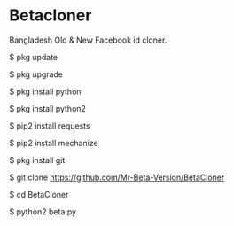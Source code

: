 # Betacloner
Bangladesh Old &amp; New Facebook id cloner.

$ pkg update

$ pkg upgrade

$ pkg install python

$ pkg install python2

$ pip2 install requests

$ pip2 install mechanize

$ pkg install git

$ git clone https://github.com/Mr-Beta-Version/BetaCloner

$ cd BetaCloner

$ python2 beta.py

